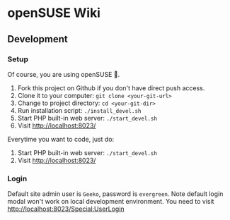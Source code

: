 # openSUSE Wiki

## Development

### Setup

Of course, you are using openSUSE 🦎.

1.  Fork this project on Github if you don't have direct push access.
2.  Clone it to your computer: `git clone <your-git-url>`
3.  Change to project directory: `cd <your-git-dir>`
4.  Run installation script: `./install_devel.sh`
5.  Start PHP built-in web server: `./start_devel.sh`
6.  Visit <http://localhost:8023/>

Everytime you want to code, just do:

1.  Start PHP built-in web server: `./start_devel.sh`
2.  Visit <http://localhost:8023/>

### Login

Default site admin user is `Geeko`, password is `evergreen`. Note default login modal
won't work on local development environment. You need to visit
<http://localhost:8023/Special:UserLogin>
